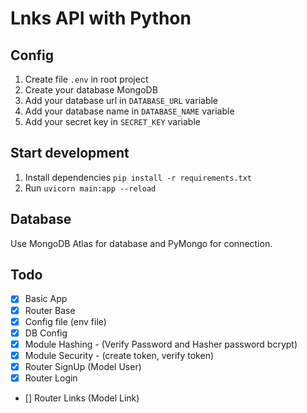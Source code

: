 # Lnks API with Python


## Config
1. Create file `.env` in root project
2. Create your database MongoDB
3. Add your database url in `DATABASE_URL` variable
4. Add your database name in `DATABASE_NAME` variable
5. Add your secret key in `SECRET_KEY` variable

## Start development

1. Install dependencies `pip install -r requirements.txt`
2. Run `uvicorn main:app --reload`


## Database
Use MongoDB Atlas for database and PyMongo for connection.


## Todo

- [x] Basic App
- [x] Router Base
- [x] Config file (env file)
- [x] DB Config
- [x] Module Hashing - (Verify Password and Hasher password bcrypt)
- [x] Module Security - (create token, verify token)
- [x] Router SignUp (Model User)
- [x] Router Login
- [] Router Links (Model Link)

